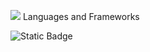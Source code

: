 ![](https://count.getloli.com/get/@leaft.github.readme?theme=rule34)
Languages and Frameworks

![Static Badge](https://img.shields.io/badge/C)






